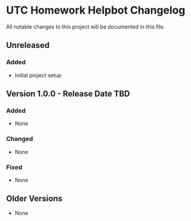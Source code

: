 # UTC Homework Helpbot Changelog

All notable changes to this project will be documented in this file.

## Unreleased

### Added
- Initial project setup

## Version 1.0.0 - Release Date TBD

### Added
- None

### Changed
- None

### Fixed
- None

## Older Versions
- None
